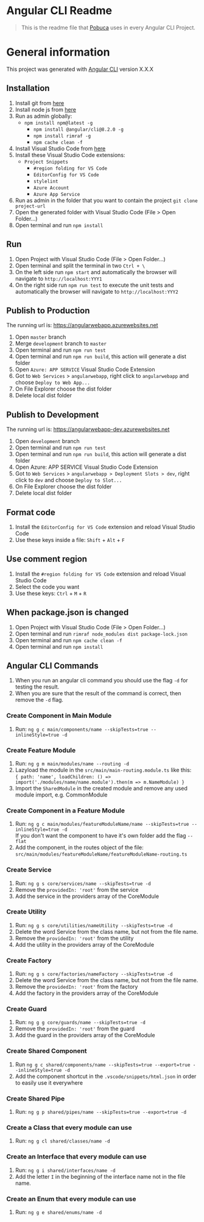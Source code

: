 # Angular CLI Readme
> This is the readme file that [Pobuca](https://www.pobuca.com) uses in every Angular CLI Project.

# General information
This project was generated with [Angular CLI](https://github.com/angular/angular-cli) version X.X.X


## Installation
  1. Install git from [here](https://git-scm.com/download/win)
  2. Install node js from [here](https://nodejs.org/en/download)
  3. Run as admin globally:   
     + `npm install npm@latest -g`  
	   + `npm install @angular/cli@8.2.0 -g` 
	   + `npm install rimraf -g` 
	   + `npm cache clean -f` 
  4. Install Visual Studio Code from [here](https://code.visualstudio.com) 
  5. Install these Visual Studio Code extensions:   
     + `Project Snippets`
	   + `#region folding for VS Code`
	   + `EditorConfig for VS Code`
	   + `stylelint`
	   + `Azure Account`
	   + `Azure App Service`
  6. Run as admin in the folder that you want to contain the project `git clone project-url`
  7. Open the generated folder with Visual Studio Code (File > Open Folder...)
  8. Open terminal and run `npm install`


## Run
 1. Open Project with Visual Studio Code (File > Open Folder...)
 2. Open terminal and split the terminal in two `Ctrl + \`
 3. On the left side run `npm start` and automatically the browser will navigate to `http://localhost:YYY1`
 4. On the right side run `npm run test` to execute the unit tests and automatically the browser will navigate to `http://localhost:YYY2`


## Publish to Production
The running url is: https://angularwebapp.azurewebsites.net  
 1. Open `master` branch
 2. Merge `development` branch to `master`
 3. Open terminal and run `npm run test`
 4. Open terminal and run `npm run build`, this action will generate a dist folder
 5. Open `Azure: APP SERVICE` Visual Studio Code Extension
 6. Got to `Web Services` > `angularwebapp`, right click to `angularwebapp` and choose `Deploy to Web App...`
 7. On File Explorer choose the dist folder
 8. Delete local dist folder


## Publish to Development
The running url is: https://angularwebapp-dev.azurewebsites.net  
 1. Open `development` branch
 2. Open terminal and run `npm run test`
 3. Open terminal and run `npm run build`, this action will generate a dist folder
 4. Open Azure: APP SERVICE Visual Studio Code Extension
 5. Got to `Web Services` > `angularwebapp > Deployment Slots > dev`, right click to `dev` and choose `Deploy to Slot...`
 6. On File Explorer choose the dist folder
 7. Delete local dist folder


## Format code
 1. Install the `EditorConfig for VS Code` extension and reload Visual Studio Code
 2. Use these keys inside a file: `Shift` + `Alt` + `F`


## Use comment region
 1. Install the `#region folding for VS Code` extension and reload Visual Studio Code
 2. Select the code you want
 3. Use these keys: `Ctrl` + `M` + `R`


## When package.json is changed
 1. Open Project with Visual Studio Code (File > Open Folder...)
 2. Open terminal and run `rimraf node_modules dist package-lock.json`  
 3. Open terminal and run `npm cache clean -f`  
 4. Open terminal and run `npm install`  


## Angular CLI Commands
 1. When you run an angular cli command you should use the flag `-d` for testing the result.  
 2. When you are sure that the result of the command is correct, then remove the `-d` flag.

### Create Component in Main Module
 1. Run: `ng g c main/components/name --skipTests=true --inlineStyle=true -d`

### Create Feature Module
 1. Run: `ng g m main/modules/name --routing -d`  
 2. Lazyload the module in the `src/main/main-routing.module.ts` like this:  
    `{ path: 'name', loadChildren: () => import('./modules/name/name.module').then(m => m.NameModule) }`
 3. Import the `SharedModule` in the created module and remove any used module import, e.g. CommonModule

### Create Component in a Feature Module
 1. Run: `ng g c main/modules/featureModuleName/name --skipTests=true --inlineStyle=true -d`    
    If you don't want the component to have it's own folder add the flag `--flat`
 2. Add the component, in the routes object of the file: `src/main/modules/featureModuleName/featureModuleName-routing.ts`

### Create Service
 1. Run: `ng g s core/services/name --skipTests=true -d`  
 2. Remove the `providedIn: 'root'` from the service
 2. Add the service in the providers array of the CoreModule

### Create Utility
 1. Run: `ng g s core/utilities/nameUtility --skipTests=true -d`  
 2. Delete the word Service from the class name, but not from the file name.
 3. Remove the `providedIn: 'root'` from the utility
 4. Add the utility in the providers array of the CoreModule

### Create Factory
 1. Run: `ng g s core/factories/nameFactory --skipTests=true -d`
 2. Delete the word Service from the class name, but not from the file name.
 3. Remove the `providedIn: 'root'` from the factory
 4. Add the factory in the providers array of the CoreModule

### Create Guard
 1. Run: `ng g g core/guards/name --skipTests=true -d`
 2. Remove the `providedIn: 'root'` from the guard
 3. Add the guard in the providers array of the CoreModule

### Create Shared Component
 1. Run `ng g c shared/components/name --skipTests=true --export=true --inlineStyle=true -d`
 2. Add the component shortcut in the `.vscode/snippets/html.json` in order to easily use it everywhere

### Create Shared Pipe
 1. Run: `ng g p shared/pipes/name --skipTests=true --export=true -d`  

### Create a Class that every module can use
 1. Run: `ng g cl shared/classes/name -d`  

### Create an Interface that every module can use
 1. Run: `ng g i shared/interfaces/name -d`  
 2. Add the letter `I` in the beginning of the interface name not in the file name.

### Create an Enum  that every module can use
 1. Run: `ng g e shared/enums/name -d`  
